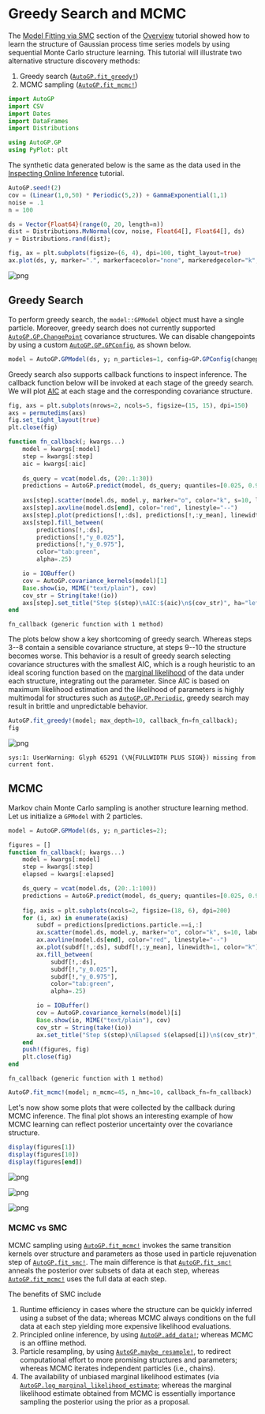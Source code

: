 # Greedy Search and MCMC

The [Model Fitting via SMC](@ref) section of the [Overview](@ref) tutorial showed how to learn the structure of Gaussian process time series models by using sequential Monte Carlo structure learning.  This tutorial will illustrate two alternative structure discovery methods:

1. Greedy search ([`AutoGP.fit_greedy!`](@ref))
2. MCMC sampling ([`AutoGP.fit_mcmc!`](@ref))


```julia
import AutoGP
import CSV
import Dates
import DataFrames
import Distributions

using AutoGP.GP
using PyPlot: plt
```

The synthetic data generated below is the same as the data used in the [Inspecting Online Inference](@ref) tutorial.


```julia
AutoGP.seed!(2)
cov = (Linear(1,0,50) * Periodic(5,2)) + GammaExponential(1,1)
noise = .1
n = 100

ds = Vector{Float64}(range(0, 20, length=n))
dist = Distributions.MvNormal(cov, noise, Float64[], Float64[], ds)
y = Distributions.rand(dist);

fig, ax = plt.subplots(figsize=(6, 4), dpi=100, tight_layout=true)
ax.plot(ds, y, marker=".", markerfacecolor="none", markeredgecolor="k", color="black");
```


    
![png](greedy_mcmc_files/greedy_mcmc_4_0.png)
    


## Greedy Search

To perform greedy search, the `model::GPModel` object must have a single particle.  Moreover, greedy search does not currently supported [`AutoGP.GP.ChangePoint`](@ref) covariance structures.  We can disable changepoints by using a custom [`AutoGP.GP.GPConfig`](@ref), as shown below.


```julia
model = AutoGP.GPModel(ds, y; n_particles=1, config=GP.GPConfig(changepoints=false));
```

Greedy search also supports callback functions to inspect inference.  The callback function below will be invoked at each stage of the greedy search.  We will plot [AIC](https://en.wikipedia.org/wiki/Akaike_information_criterion) at each stage and the corresponding covariance structure.


```julia
fig, axs = plt.subplots(nrows=2, ncols=5, figsize=(15, 15), dpi=150)
axs = permutedims(axs)
fig.set_tight_layout(true)
plt.close(fig)

function fn_callback(; kwargs...)
    model = kwargs[:model]
    step = kwargs[:step]
    aic = kwargs[:aic]
    
    ds_query = vcat(model.ds, (20:.1:30))
    predictions = AutoGP.predict(model, ds_query; quantiles=[0.025, 0.975])
    
    axs[step].scatter(model.ds, model.y, marker="o", color="k", s=10, label="Observed Data")    
    axs[step].axvline(model.ds[end], color="red", linestyle="--")
    axs[step].plot(predictions[!,:ds], predictions[!,:y_mean], linewidth=1, color="k")
    axs[step].fill_between(
        predictions[!,:ds],
        predictions[!,"y_0.025"],
        predictions[!,"y_0.975"],
        color="tab:green",
        alpha=.25)

    io = IOBuffer()
    cov = AutoGP.covariance_kernels(model)[1]
    Base.show(io, MIME("text/plain"), cov)
    cov_str = String(take!(io))
    axs[step].set_title("Step $(step)\nAIC:$(aic)\n$(cov_str)", ha="left")
end
```




    fn_callback (generic function with 1 method)



The plots below show a key shortcoming of greedy search.  Whereas steps 3--8 contain a sensible covariance structure, at steps 9--10 the structure becomes worse.  This behavior is a result of greedy search selecting covariance structures with the smallest AIC, which is a rough heuristic to an ideal scoring function based on the [marginal likelihood](https://en.wikipedia.org/wiki/Marginal_likelihood) of the data under each structure, integrating out the parameter.  Since AIC is based on maximum likelihood estimation and the likelihood of parameters is highly multimodal for structures such as [`AutoGP.GP.Periodic`](@ref), greedy search may result in brittle and unpredictable behavior.


```julia
AutoGP.fit_greedy!(model; max_depth=10, callback_fn=fn_callback);
fig
```




    
![png](greedy_mcmc_files/greedy_mcmc_11_0.png)
    



    sys:1: UserWarning: Glyph 65291 (\N{FULLWIDTH PLUS SIGN}) missing from current font.


## MCMC

Markov chain Monte Carlo sampling is another structure learning method. Let us initialize a `GPModel` with 2 particles.


```julia
model = AutoGP.GPModel(ds, y; n_particles=2);
```


```julia
figures = []
function fn_callback(; kwargs...)
    model = kwargs[:model]
    step = kwargs[:step]
    elapsed = kwargs[:elapsed]

    ds_query = vcat(model.ds, (20:.1:100))
    predictions = AutoGP.predict(model, ds_query; quantiles=[0.025, 0.975])
    
    fig, axis = plt.subplots(ncols=2, figsize=(18, 6), dpi=200)
    for (i, ax) in enumerate(axis)
        subdf = predictions[predictions.particle.==i,:]
        ax.scatter(model.ds, model.y, marker="o", color="k", s=10, label="Observed Data")    
        ax.axvline(model.ds[end], color="red", linestyle="--")
        ax.plot(subdf[!,:ds], subdf[!,:y_mean], linewidth=1, color="k")
        ax.fill_between(
            subdf[!,:ds],
            subdf[!,"y_0.025"],
            subdf[!,"y_0.975"],
            color="tab:green",
            alpha=.25)

        io = IOBuffer()
        cov = AutoGP.covariance_kernels(model)[i]
        Base.show(io, MIME("text/plain"), cov)
        cov_str = String(take!(io))
        ax.set_title("Step $(step)\nElapsed $(elapsed[i])\n$(cov_str)", ha="left")
    end
    push!(figures, fig)
    plt.close(fig)
end
```




    fn_callback (generic function with 1 method)




```julia
AutoGP.fit_mcmc!(model; n_mcmc=45, n_hmc=10, callback_fn=fn_callback)
```

Let's now show some plots that were collected by the callback during MCMC inference. The final plot shows an interesting example of how MCMC learning can reflect posterior uncertainty over the covariance structure.


```julia
display(figures[1])
display(figures[10])
display(figures[end])
```


    
![png](greedy_mcmc_files/greedy_mcmc_18_0.png)
    



    
![png](greedy_mcmc_files/greedy_mcmc_18_1.png)
    



    
![png](greedy_mcmc_files/greedy_mcmc_18_2.png)
    


### MCMC vs SMC

MCMC sampling using [`AutoGP.fit_mcmc!`](@ref) invokes the same transition kernels over structure and parameters as those used in particle rejuvenation step of [`AutoGP.fit_smc!`](@ref).  The main difference is that [`AutoGP.fit_smc!`](@ref) anneals the posterior over subsets of data at each step, whereas [`AutoGP.fit_mcmc!`](@ref) uses the full data at each step.

The benefits of SMC include

1. Runtime efficiency in cases where the structure can be quickly inferred using a subset of the data; whereas MCMC always conditions on the full data at each step yielding more expensive likelihood evaluations.
2. Principled online inference, by using [`AutoGP.add_data!`](@ref); whereas MCMC is an offline method.
3. Particle resampling, by using [`AutoGP.maybe_resample!`](@ref), to redirect computational effort to more promising structures and parameters; whereas MCMC iterates independent particles (i.e., chains).
4. The availability of unbiased marginal likelihood estimates (via [`AutoGP.log_marginal_likelihood_estimate`](@ref); whereas the marginal likelihood estimate obtained from MCMC is essentially importance sampling the posterior using the prior as a proposal.
